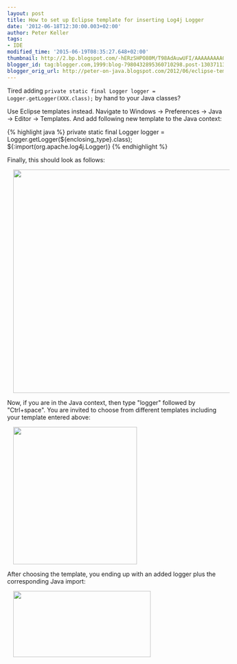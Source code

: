 ```yaml
---
layout: post
title: How to set up Eclipse template for inserting Log4j Logger
date: '2012-06-18T12:30:00.003+02:00'
author: Peter Keller
tags:
- IDE
modified_time: '2015-06-19T08:35:27.648+02:00'
thumbnail: http://2.bp.blogspot.com/-hERzSHPO80M/T98AdAuwUFI/AAAAAAAAAGg/FHkhqjXRXNk/s72-c/eclipse_log4j_template.png
blogger_id: tag:blogger.com,1999:blog-7980432895360710298.post-1303711398984363010
blogger_orig_url: http://peter-on-java.blogspot.com/2012/06/eclipse-template-for-inserting-log4j.html
---
```


Tired adding <code>private static final Logger logger = Logger.getLogger(XXX.class);</code> by hand to your Java classes?

Use Eclipse templates instead. Navigate to Windows -> Preferences -> Java -> Editor -> Templates. And add following new template to the Java context:  

{% highlight java %} 
private static final Logger logger = Logger.getLogger(${enclosing_type}.class);
${:import(org.apache.log4j.Logger)}
{% endhighlight %} 

Finally, this should look as follows: 

<a href="http://2.bp.blogspot.com/-hERzSHPO80M/T98AdAuwUFI/AAAAAAAAAGg/FHkhqjXRXNk/s1600/eclipse_log4j_template.png" imageanchor="1" style="margin-left: 1em; margin-right: 1em;"><img border="0" src="http://2.bp.blogspot.com/-hERzSHPO80M/T98AdAuwUFI/AAAAAAAAAGg/FHkhqjXRXNk/s320/eclipse_log4j_template.png" width="520" /></a>

Now, if you are in the Java context, then type \"logger\" followed by \"Ctrl+space\". You are invited to choose from different templates including your template entered above: 

<a href="http://2.bp.blogspot.com/-cQrmL2QbJVQ/T97-zqE7u-I/AAAAAAAAAGI/wb68eMJ9ghM/s1600/eclipse_log4j_select.png" imageanchor="1" style="margin-left: 1em; margin-right: 1em;"><img border="0" height="320" src="http://2.bp.blogspot.com/-cQrmL2QbJVQ/T97-zqE7u-I/AAAAAAAAAGI/wb68eMJ9ghM/s320/eclipse_log4j_select.png" width="288" /></a>

After choosing the template, you ending up with an added logger plus the corresponding Java import: 

<a href="http://3.bp.blogspot.com/-rrD6pVGtNdI/T97-6aGlrUI/AAAAAAAAAGU/1YVA5vdD2Qk/s1600/eclipse_log4j_result.png" imageanchor="1" style="margin-left: 1em; margin-right: 1em;"><img border="0" height="154" src="http://3.bp.blogspot.com/-rrD6pVGtNdI/T97-6aGlrUI/AAAAAAAAAGU/1YVA5vdD2Qk/s320/eclipse_log4j_result.png" width="320" /></a>

